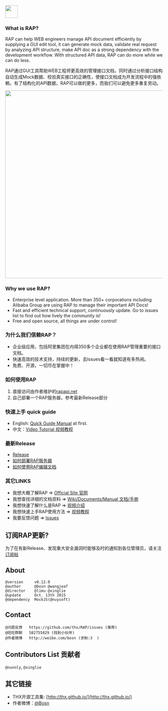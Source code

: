 # <img src="http://gtms04.alicdn.com/tps/i4/TB18fUNKVXXXXXpXpXX96liOVXX-690-234.png" height=40 />

### What is RAP?
RAP can help WEB engineers manage API document efficiently by supplying a GUI edit tool, it can generate mock data, validate real request by analyzing API structure, make API doc as a strong dependency with the development workflow. With structured API data, RAP can do more while we can do less.

RAP通过GUI工具帮助WEB工程师更高效的管理接口文档，同时通过分析接口结构自动生成Mock数据、校验真实接口的正确性，使接口文档成为开发流程中的强依赖。有了结构化的API数据，RAP可以做的更多，而我们可以避免更多重复劳动。

<img src="http://gtms04.alicdn.com/tps/i4/TB19tgUKVXXXXXAXXXXAhCB5VXX-1222-646.png" width="600" />

### Why we use RAP?
* Enterprise level application. More than 350+ corporations including Alibaba Group are using RAP to manage their important API Docs!
* Fast and efficient technical support, continuously update. Go to issues list to find out how lively the community is!
* Free and open source, all things are under control!

### 为什么我们信赖RAP？
* 企业级应用，包括阿里集团在内得350多个企业都在使用RAP管理重要的接口文档。
* 快速高效的技术支持，持续的更新，去Issues看一看就知道有多热闹。
* 免费、开源，一切尽在掌握中！

### 如何使用RAP
1. 直接访问由作者维护的[rapapi.net](http://rapapi.net/)
2. 自己部署一个RAP服务器，参考最新Release部分

### 快速上手 quick guide
* English: [Quick Guide Manual](https://github.com/thx/RAP/wiki/quick_guide) at first.
* 中文：[Video Tutorial 视频教程](http://thx.github.io/RAP/study.html)

### 最新Release
* [Release](https://github.com/thx/RAP/releases)
* [如何部署RAP服务器](https://github.com/thx/RAP/wiki/deploy_manual_cn)
* [如何使用RAP编辑文档](https://github.com/thx/RAP/wiki/user_manual_cn)

### 其它LINKS
* 我想大概了解RAP => [Official Site 官网](http://thx.github.io/RAP)
* 我想查找详细的文档资料 => [Wiki/Documents/Manual 文档/手册](http://github.com/thx/RAP/wiki)
* 我想快速了解什么是RAP => [视频介绍](http://vodcdn.video.taobao.com/player/ugc/tb_ugc_pieces_core_player_loader.swf?version=1.0.20150330&vid=11622279&uid=11051796&p=1&t=1&rid=&random=6666)
* 我想快速上手RAP使用方法 => [视频教程](http://thx.github.io/RAP/study.html)
* 我要反馈问题 => [Issues](http://github.com/thx/RAP/issues)


## 订阅RAP更新?

为了在有新Release、发现重大安全漏洞时能够及时的通知到各位管理员，请关注 [订阅帖](https://github.com/thx/RAP/issues/234)

 
## About

    @version     v0.12.0
    @author      @bosn @wangjeaf
    @director    @limu @xinglie
    @update      Oct. 13th 2015
    @dependency  MockJS(@nuysoft)

## Contact

    @问题反馈   https://github.com/thx/RAP/issues (推荐)
    @旺旺群聊   582755829 (找到小伙伴)
    @作者微博   http://weibo.com/bosn (求粉:3  )
    
## Contributors List 贡献者

`@nunnly`, `@xinglie`


## 其它链接
* THX开源工具集: [http://thx.github.io/](http://thx.github.io/)
* 作者微博：[@Bosn](http://weibo.com/bosn)
